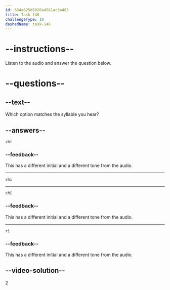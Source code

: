 ```yaml
---
id: 634e625d6820a4561ac3a465
title: Task 146
challengeType: 19
dashedName: task-146
---
```


<!-- (Audio) A: shí -->

# --instructions--

Listen to the audio and answer the question below.

# --questions--

## --text--

Which option matches the syllable you hear?

## --answers--

`zhī`

### --feedback--

This has a different initial and a different tone from the audio.

---

`shí`

---

`chǐ`

### --feedback--

This has a different initial and a different tone from the audio.

---

`rì`

### --feedback--

This has a different initial and a different tone from the audio.

## --video-solution--

2
